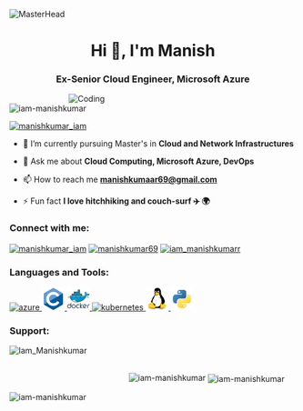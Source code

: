 ![MasterHead](https://im.ezgif.com/tmp/ezgif-1-0ab3b85954.gif)
<h1 align="center">Hi 👋, I'm Manish</h1>
<h3 align="center">Ex-Senior Cloud Engineer, Microsoft Azure</h3>
<img align="right" alt="Coding" width="400" src="https://cdn.dribbble.com/users/1162077/screenshots/3848914/programmer.gif">

<p align="left"> <img src="https://komarev.com/ghpvc/?username=iam-manishkumar&label=Profile%20views&color=0e75b6&style=flat" alt="iam-manishkumar" /> </p>

<p align="left"> <a href="https://twitter.com/manishkumar_iam" target="blank"><img src="https://img.shields.io/twitter/follow/manishkumar_iam?logo=twitter&style=for-the-badge" alt="manishkumar_iam" /></a> </p>

- 📖 I’m currently pursuing Master's in **Cloud and Network Infrastructures**

- 💬 Ask me about **Cloud Computing, Microsoft Azure, DevOps**

- 📫 How to reach me **manishkumaar69@gmail.com**

- ⚡ Fun fact **I love hitchhiking and couch-surf ✈️ 🌍**

<h3 align="left">Connect with me:</h3>
<p align="left">
<a href="https://twitter.com/manishkumar_iam" target="blank"><img align="center" src="https://raw.githubusercontent.com/rahuldkjain/github-profile-readme-generator/master/src/images/icons/Social/twitter.svg" alt="manishkumar_iam" height="30" width="40" /></a>
<a href="https://linkedin.com/in/manishkumar69" target="blank"><img align="center" src="https://raw.githubusercontent.com/rahuldkjain/github-profile-readme-generator/master/src/images/icons/Social/linked-in-alt.svg" alt="manishkumar69" height="30" width="40" /></a>
<a href="https://instagram.com/iam_manishkumarr" target="blank"><img align="center" src="https://raw.githubusercontent.com/rahuldkjain/github-profile-readme-generator/master/src/images/icons/Social/instagram.svg" alt="iam_manishkumarr" height="30" width="40" /></a>
</p>

<h3 align="left">Languages and Tools:</h3>
<p align="left"> <a href="https://azure.microsoft.com/en-in/" target="_blank" rel="noreferrer"> <img src="https://www.vectorlogo.zone/logos/microsoft_azure/microsoft_azure-icon.svg" alt="azure" width="40" height="40"/> </a> <a href="https://www.cprogramming.com/" target="_blank" rel="noreferrer"> <img src="https://raw.githubusercontent.com/devicons/devicon/master/icons/c/c-original.svg" alt="c" width="40" height="40"/> </a> <a href="https://www.docker.com/" target="_blank" rel="noreferrer"> <img src="https://raw.githubusercontent.com/devicons/devicon/master/icons/docker/docker-original-wordmark.svg" alt="docker" width="40" height="40"/> </a> <a href="https://kubernetes.io" target="_blank" rel="noreferrer"> <img src="https://www.vectorlogo.zone/logos/kubernetes/kubernetes-icon.svg" alt="kubernetes" width="40" height="40"/> </a> <a href="https://www.linux.org/" target="_blank" rel="noreferrer"> <img src="https://raw.githubusercontent.com/devicons/devicon/master/icons/linux/linux-original.svg" alt="linux" width="40" height="40"/> </a> <a href="https://www.python.org" target="_blank" rel="noreferrer"> <img src="https://raw.githubusercontent.com/devicons/devicon/master/icons/python/python-original.svg" alt="python" width="40" height="40"/> </a> </p>

<h3 align="left">Support:</h3>
<p><a href="https://www.buymeacoffee.com/Iam_Manishkumar"> <img align="left" src="https://cdn.buymeacoffee.com/buttons/v2/default-yellow.png" height="50" width="210" alt="Iam_Manishkumar" /></a></p><br><br>

<p><img align="left" src="https://github-readme-stats.vercel.app/api/top-langs?username=iam-manishkumar&show_icons=true&locale=en&layout=compact" alt="iam-manishkumar" /></p>

<p>&nbsp;<img align="center" src="https://github-readme-stats.vercel.app/api?username=iam-manishkumar&show_icons=true&locale=en" alt="iam-manishkumar" /></p>

<p><img align="center" src="https://github-readme-streak-stats.herokuapp.com/?user=iam-manishkumar&" alt="iam-manishkumar" /></p>
